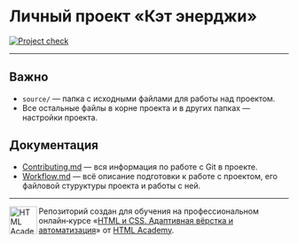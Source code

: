 # Личный проект «Кэт энерджи»

[![Project check][check-image]][check-url]


---

## Важно

* `source/` — папка с исходными файлами для работы над проектом.
* Все остальные файлы в корне проекта и в других папках — настройки проекта.

## Документация

* [Contributing.md](./Contributing.md) — вся информация по работе с Git в проекте.
* [Workflow.md](./Workflow.md) — всё описание подготовки к работе с проектом, его файловой стуруктуры проекта и работы с ней.

---

<a href="https://htmlacademy.ru/intensive/adaptive"><img align="left" width="50" height="50" alt="HTML Academy" src="https://up.htmlacademy.ru/static/img/intensive/adaptive/logo-for-github-2.png"></a>

Репозиторий создан для обучения на профессиональном онлайн‑курсе «[HTML и CSS. Адаптивная вёрстка и автоматизация](https://htmlacademy.ru/intensive/adaptive)» от [HTML Academy](https://htmlacademy.ru).

[check-image]: https://github.com/htmlacademy-adaptive/2450769-cat-energy-31/actions/workflows/check.yml/badge.svg?branch=master
[check-url]: https://github.com/htmlacademy-adaptive/2450769-cat-energy-31/actions

